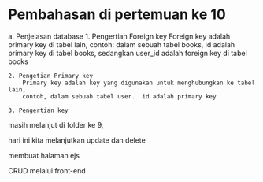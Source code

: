 # Pembahasan di pertemuan ke 10

a. Penjelasan database
    1. Pengertian Foreign key
        Foreign key adalah primary key di tabel lain, 
        contoh: dalam sebuah tabel books, id adalah primary key di tabel books,
        sedangkan user_id adalah foreign key di tabel books

    2. Pengetian Primary key
        Primary key adalah key yang digunakan untuk menghubungkan ke tabel lain,
        contoh, dalam sebuah tabel user.  id adalah primary key
        
    3. Pengertian key

masih melanjut di folder ke 9, 

hari ini kita melanjutkan update dan delete 

membuat halaman ejs

CRUD melalui front-end
